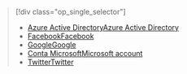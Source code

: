 > [!div class="op_single_selector"]
> * [<span data-ttu-id="8678f-101">Azure Active Directory</span><span class="sxs-lookup"><span data-stu-id="8678f-101">Azure Active Directory</span></span>](../articles/app-service-mobile/app-service-mobile-how-to-configure-active-directory-authentication.md)
> * [<span data-ttu-id="8678f-102">Facebook</span><span class="sxs-lookup"><span data-stu-id="8678f-102">Facebook</span></span>](../articles/app-service-mobile/app-service-mobile-how-to-configure-facebook-authentication.md)
> * [<span data-ttu-id="8678f-103">Google</span><span class="sxs-lookup"><span data-stu-id="8678f-103">Google</span></span>](../articles/app-service-mobile/app-service-mobile-how-to-configure-google-authentication.md)
> * [<span data-ttu-id="8678f-104">Conta Microsoft</span><span class="sxs-lookup"><span data-stu-id="8678f-104">Microsoft account</span></span>](../articles/app-service-mobile/app-service-mobile-how-to-configure-microsoft-authentication.md)
> * [<span data-ttu-id="8678f-105">Twitter</span><span class="sxs-lookup"><span data-stu-id="8678f-105">Twitter</span></span>](../articles/app-service-mobile/app-service-mobile-how-to-configure-twitter-authentication.md)
> 
> 

